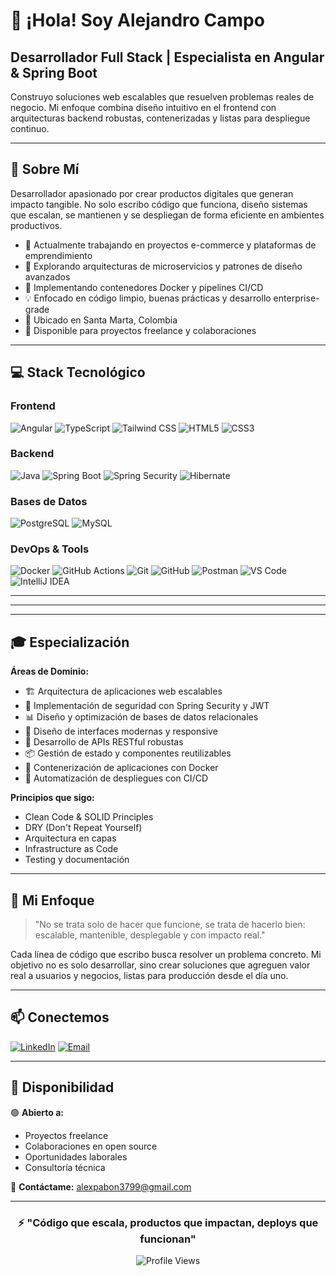 # 👋 ¡Hola! Soy Alejandro Campo

## Desarrollador Full Stack | Especialista en Angular & Spring Boot

Construyo soluciones web escalables que resuelven problemas reales de negocio. 
Mi enfoque combina diseño intuitivo en el frontend con arquitecturas backend 
robustas, contenerizadas y listas para despliegue continuo.

---

## 🚀 Sobre Mí

Desarrollador apasionado por crear productos digitales que generan impacto tangible. 
No solo escribo código que funciona, diseño sistemas que escalan, se mantienen y 
se despliegan de forma eficiente en ambientes productivos.

- 🔭 Actualmente trabajando en proyectos e-commerce y plataformas de emprendimiento
- 🌱 Explorando arquitecturas de microservicios y patrones de diseño avanzados
- 🐳 Implementando contenedores Docker y pipelines CI/CD
- 💡 Enfocado en código limpio, buenas prácticas y desarrollo enterprise-grade
- 📍 Ubicado en Santa Marta, Colombia
- 💼 Disponible para proyectos freelance y colaboraciones

---

## 💻 Stack Tecnológico

### Frontend
![Angular](https://img.shields.io/badge/Angular-DD0031?style=for-the-badge&logo=angular&logoColor=white)
![TypeScript](https://img.shields.io/badge/TypeScript-007ACC?style=for-the-badge&logo=typescript&logoColor=white)
![Tailwind CSS](https://img.shields.io/badge/Tailwind_CSS-38B2AC?style=for-the-badge&logo=tailwind-css&logoColor=white)
![HTML5](https://img.shields.io/badge/HTML5-E34F26?style=for-the-badge&logo=html5&logoColor=white)
![CSS3](https://img.shields.io/badge/CSS3-1572B6?style=for-the-badge&logo=css3&logoColor=white)

### Backend
![Java](https://img.shields.io/badge/Java-ED8B00?style=for-the-badge&logo=openjdk&logoColor=white)
![Spring Boot](https://img.shields.io/badge/Spring_Boot-6DB33F?style=for-the-badge&logo=spring-boot&logoColor=white)
![Spring Security](https://img.shields.io/badge/Spring_Security-6DB33F?style=for-the-badge&logo=spring-security&logoColor=white)
![Hibernate](https://img.shields.io/badge/Hibernate-59666C?style=for-the-badge&logo=hibernate&logoColor=white)

### Bases de Datos
![PostgreSQL](https://img.shields.io/badge/PostgreSQL-316192?style=for-the-badge&logo=postgresql&logoColor=white)
![MySQL](https://img.shields.io/badge/MySQL-005C84?style=for-the-badge&logo=mysql&logoColor=white)

### DevOps & Tools
![Docker](https://img.shields.io/badge/Docker-2496ED?style=for-the-badge&logo=docker&logoColor=white)
![GitHub Actions](https://img.shields.io/badge/GitHub_Actions-2088FF?style=for-the-badge&logo=github-actions&logoColor=white)
![Git](https://img.shields.io/badge/Git-F05032?style=for-the-badge&logo=git&logoColor=white)
![GitHub](https://img.shields.io/badge/GitHub-100000?style=for-the-badge&logo=github&logoColor=white)
![Postman](https://img.shields.io/badge/Postman-FF6C37?style=for-the-badge&logo=postman&logoColor=white)
![VS Code](https://img.shields.io/badge/VS_Code-0078D4?style=for-the-badge&logo=visual%20studio%20code&logoColor=white)
![IntelliJ IDEA](https://img.shields.io/badge/IntelliJ_IDEA-000000.svg?style=for-the-badge&logo=intellij-idea&logoColor=white)

---
---
---

## 🎓 Especialización

**Áreas de Dominio:**
- 🏗️ Arquitectura de aplicaciones web escalables
- 🔐 Implementación de seguridad con Spring Security y JWT
- 📊 Diseño y optimización de bases de datos relacionales
- 🎨 Diseño de interfaces modernas y responsive
- 🔄 Desarrollo de APIs RESTful robustas
- 📦 Gestión de estado y componentes reutilizables
- 🐳 Contenerización de aplicaciones con Docker
- 🚀 Automatización de despliegues con CI/CD

**Principios que sigo:**
- Clean Code & SOLID Principles
- DRY (Don't Repeat Yourself)
- Arquitectura en capas
- Infrastructure as Code
- Testing y documentación

---

## 🌟 Mi Enfoque

> "No se trata solo de hacer que funcione, se trata de hacerlo bien: 
> escalable, mantenible, desplegable y con impacto real."

Cada línea de código que escribo busca resolver un problema concreto. 
Mi objetivo no es solo desarrollar, sino crear soluciones que agreguen 
valor real a usuarios y negocios, listas para producción desde el día uno.

---

## 📫 Conectemos

[![LinkedIn](https://img.shields.io/badge/LinkedIn-0077B5?style=for-the-badge&logo=linkedin&logoColor=white)](www.linkedin.com/in/alejandro-campo-744622274)
[![Email](https://img.shields.io/badge/Email-D14836?style=for-the-badge&logo=gmail&logoColor=white)](mailto:alexpabon3799@gmail.com)

---

## 💼 Disponibilidad

🟢 **Abierto a:**
- Proyectos freelance
- Colaboraciones en open source
- Oportunidades laborales
- Consultoría técnica

📧 **Contáctame:** alexpabon3799@gmail.com

---

<div align="center">
  
### ⚡ "Código que escala, productos que impactan, deploys que funcionan"

![Profile Views](https://komarev.com/ghpvc/?username=tu-usuario&color=blueviolet&style=for-the-badge)

</div>
